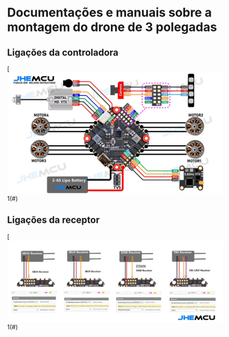# Documentações e manuais sobre a montagem do drone de 3 polegadas

## Ligações da controladora
[![](ghf405aio-icm.jpg)1(#)

## Ligações da receptor
[![](ghf405aio-icm_receiver.jpg)1(#)
